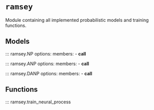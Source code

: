 # `ramsey`

Module containing all implemented probabilistic models and training functions.

## Models

::: ramsey.NP
    options:
      members:
      - __call__

::: ramsey.ANP
    options:
      members:
      - __call__

::: ramsey.DANP
    options:
      members:
      - __call__


## Functions

::: ramsey.train_neural_process
